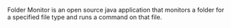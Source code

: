 Folder Monitor is an open source java application that monitors a folder for a specified file type and runs a command on that file.
